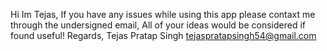 Hi Im Tejas, If you have any issues while using this app please contaxt me through the undersigned email, All of your ideas would be considered if found useful!
Regards,
Tejas Pratap Singh
tejaspratapsingh54@gmail.com
